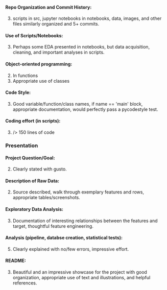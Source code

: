 #### Repo Organization and Commit History:
3. scripts in src, jupyter notebooks in notebooks, data, images, and other files similarly organized and 5+ commits.

#### Use of Scripts/Notebooks:
3. Perhaps some EDA presented in notebooks, but data acquisition, cleaning, and important analyses in scripts.

#### Object-oriented programming:
2. In functions
3. Appropriate use of classes

#### Code Style:
3. Good variable/function/class names, if name == 'main' block, appropriate documentation, would perfectly pass a pycodestyle test.

#### Coding effort (in scripts):
3. /> 150 lines of code

### Presentation 

#### Project Question/Goal:
2. Clearly stated with gusto.

#### Description of Raw Data:
2. Source described, walk through exemplary features and rows, appropriate tables/screenshots.

#### Exploratory Data Analysis:
3. Documentation of interesting relationships between the features and target, thoughtful feature engineering.

#### Analysis (pipeline, databse creation, statistical tests):
5. Clearly explained with no/few errors, impressive effort.
   
#### README:
3. Beautiful and an impressive showcase for the project with good organization, appropriate use of text and illustrations, and helpful references.
